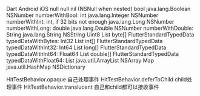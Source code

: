 Dart	            Android	                                iOS
null                null	                            nil (NSNull when nested)
bool	        java.lang.Boolean	                    NSNumber numberWithBool:
int	            java.lang.Integer	                    NSNumber numberWithInt:
int,        if 32 bits not enough	java.lang.Long	    NSNumber numberWithLong:
double	        java.lang.Double	                    NSNumber numberWithDouble:
String	        java.lang.String	                    NSString
Uint8 List	    byte[]	                                FlutterStandardTypedData typedDataWithBytes:
Int32 List	    int[]	                                FlutterStandardTypedData typedDataWithInt32:
Int64 List	    long[]	                                FlutterStandardTypedData typedDataWithInt64:
Float64 List	double[]	                            FlutterStandardTypedData typedDataWithFloat64:
List	        java.util.ArrayList	                    NSArray
Map	            java.util.HashMap	                    NSDictionary


HitTestBehavior.opaque 自己处理事件
HitTestBehavior.deferToChild child处理事件
HitTestBehavior.translucent 自己和child都可以接收事件


































